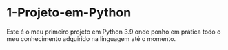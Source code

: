 # 1-Projeto-em-Python
Este é o meu primeiro projeto em Python 3.9 onde ponho em prática todo o meu conhecimento adquirido na linguagem até o momento.
